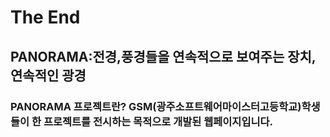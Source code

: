# The End

## PANORAMA:전경,풍경들을 연속적으로 보여주는 장치, 연속적인 광경

### PANORAMA 프로젝트란? GSM(광주소프트웨어마이스터고등학교)학생들이 한 프로젝트를 전시하는 목적으로 개발된 웹페이지입니다.

